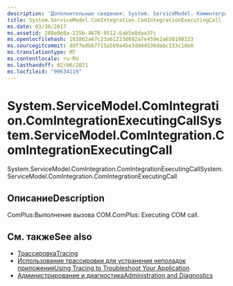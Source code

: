 ```yaml
---
description: 'Дополнительные сведения: System. ServiceModel. Коминтегратион. Коминтегратионексекутингкалл'
title: System.ServiceModel.ComIntegration.ComIntegrationExecutingCall
ms.date: 03/30/2017
ms.assetid: 288e0e8a-225b-4676-9512-6ab5e8daa37c
ms.openlocfilehash: 103862a67c23a61233d692a7e459e2a650190323
ms.sourcegitcommit: ddf7edb67715a5b9a45e3dd44536dabc153c1de0
ms.translationtype: MT
ms.contentlocale: ru-RU
ms.lasthandoff: 02/06/2021
ms.locfileid: "99634119"
---
```

# <a name="systemservicemodelcomintegrationcomintegrationexecutingcall"></a><span data-ttu-id="48b56-103">System.ServiceModel.ComIntegration.ComIntegrationExecutingCall</span><span class="sxs-lookup"><span data-stu-id="48b56-103">System.ServiceModel.ComIntegration.ComIntegrationExecutingCall</span></span>

<span data-ttu-id="48b56-104">System.ServiceModel.ComIntegration.ComIntegrationExecutingCall</span><span class="sxs-lookup"><span data-stu-id="48b56-104">System.ServiceModel.ComIntegration.ComIntegrationExecutingCall</span></span>  
  
## <a name="description"></a><span data-ttu-id="48b56-105">Описание</span><span class="sxs-lookup"><span data-stu-id="48b56-105">Description</span></span>  

 <span data-ttu-id="48b56-106">ComPlus:Выполнение вызова COM.</span><span class="sxs-lookup"><span data-stu-id="48b56-106">ComPlus: Executing COM call.</span></span>  
  
## <a name="see-also"></a><span data-ttu-id="48b56-107">См. также</span><span class="sxs-lookup"><span data-stu-id="48b56-107">See also</span></span>

- [<span data-ttu-id="48b56-108">Трассировка</span><span class="sxs-lookup"><span data-stu-id="48b56-108">Tracing</span></span>](index.md)
- [<span data-ttu-id="48b56-109">Использование трассировки для устранения неполадок приложения</span><span class="sxs-lookup"><span data-stu-id="48b56-109">Using Tracing to Troubleshoot Your Application</span></span>](using-tracing-to-troubleshoot-your-application.md)
- [<span data-ttu-id="48b56-110">Администрирование и диагностика</span><span class="sxs-lookup"><span data-stu-id="48b56-110">Administration and Diagnostics</span></span>](../index.md)
